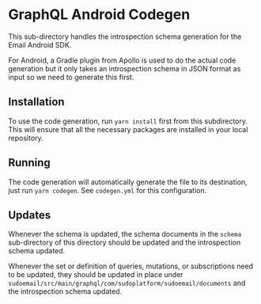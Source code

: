 # GraphQL Android Codegen

This sub-directory handles the introspection schema generation for the Email Android SDK.

For Android, a Gradle plugin from Apollo is used to do the actual code generation but it only takes an introspection schema in JSON format as input so we need
to generate this first.

## Installation

To use the code generation, run `yarn install` first from this subdirectory. This will ensure that all the necessary packages are installed in your local repository.

## Running

The code generation will automatically generate the file to its destination, just run `yarn codegen`. See `codegen.yml` for this configuration.

## Updates

Whenever the schema is updated, the schema documents in the `schema` sub-directory of this directory should be updated and the introspection schema updated.

Whenever the set or definition of queries, mutations, or subscriptions need to be updated, they should be updated in place under `sudoemail/src/main/graphql/com/sudoplatform/sudoemail/documents` and the introspection schema updated.

